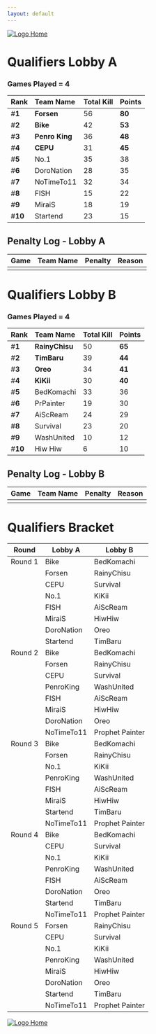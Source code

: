 ```yaml
---
layout: default
---
```



[ ![Logo](https://kanziebub.github.io/ProjectSEA/assets/images/bullet_rev.png) Home](https://kanziebub.github.io/ProjectSEA/)


# **Qualifiers Lobby A**

### Games Played = 4

|  Rank  | Team Name             | Total Kill | **Points** |
|:-------|:----------------------|:-----------|:-----------|
| #**1** | **Forsen** | 56 | **80** | 
| #**2** | **Bike** | 42 | **53** | 
| #**3** | **Penro King** | 36 | **48** | 
| #**4** | **CEPU** | 31 | **45** | 
| #**5** | No.1 | 35 | 38 | 
| #**6** | DoroNation | 28 | 35 | 
| #**7** | NoTimeTo11 | 32 | 34 | 
| #**8** | FISH | 15 | 22 | 
| #**9** | MiraiS | 18 | 19 | 
| #**10** | Startend | 23 | 15 | 

## Penalty Log - Lobby A

|  Game  | Team Name | Penalty | Reason                |
|:-------|:----------|:--------|:----------------------|
|        |           |         |                       | 
 
 

# **Qualifiers Lobby B**

### Games Played = 4

|  Rank  | Team Name             | Total Kill | **Points** |
|:-------|:----------------------|:-----------|:-----------|
| #**1** | **RainyChisu** | 50 | **65** | 
| #**2** | **TimBaru** | 39 | **44** | 
| #**3** | **Oreo** | 34 | **41** | 
| #**4** | **KiKii** | 30 | **40** | 
| #**5** | BedKomachi | 33 | 36 | 
| #**6** | PrPainter | 19 | 30 | 
| #**7** | AiScReam | 24 | 29 | 
| #**8** | Survival | 23 | 20 | 
| #**9** | WashUnited | 10 | 12 | 
| #**10** | Hiw Hiw | 6 | 10 | 

## Penalty Log - Lobby B

|  Game  | Team Name | Penalty | Reason                |
|:-------|:----------|:--------|:----------------------|
|        |           |         |                       | 
 
 



# Qualifiers Bracket

| Round    | Lobby A        | Lobby B         |
|----------|----------------|-----------------|
| Round 1  | Bike           | BedKomachi      |
|          | Forsen         | RainyChisu      |
|          | CEPU           | Survival        |
|          | No.1           | KiKii           |
|          | FISH           | AiScReam        |
|          | MiraiS         | HiwHiw          |
|          | DoroNation     | Oreo            |
|          | Startend       | TimBaru         |
| Round 2  | Bike           | BedKomachi      |
|          | Forsen         | RainyChisu      |
|          | CEPU           | Survival        |
|          | PenroKing      | WashUnited      |
|          | FISH           | AiScReam        |
|          | MiraiS         | HiwHiw          |
|          | DoroNation     | Oreo            |
|          | NoTimeTo11     | Prophet Painter |
| Round 3  | Bike           | BedKomachi      |
|          | Forsen         | RainyChisu      |
|          | No.1           | KiKii           |
|          | PenroKing      | WashUnited      |
|          | FISH           | AiScReam        |
|          | MiraiS         | HiwHiw          |
|          | Startend       | TimBaru         |
|          | NoTimeTo11     | Prophet Painter |
| Round 4  | Bike           | BedKomachi      |
|          | CEPU           | Survival        |
|          | No.1           | KiKii           |
|          | PenroKing      | WashUnited      |
|          | FISH           | AiScReam        |
|          | DoroNation     | Oreo            |
|          | Startend       | TimBaru         |
|          | NoTimeTo11     | Prophet Painter |
| Round 5  | Forsen         | RainyChisu      |
|          | CEPU           | Survival        |
|          | No.1           | KiKii           |
|          | PenroKing      | WashUnited      |
|          | MiraiS         | HiwHiw          |
|          | DoroNation     | Oreo            |
|          | Startend       | TimBaru         |
|          | NoTimeTo11     | Prophet Painter |




[ ![Logo](https://kanziebub.github.io/ProjectSEA/assets/images/bullet_rev.png) Home](https://kanziebub.github.io/ProjectSEA/)
    